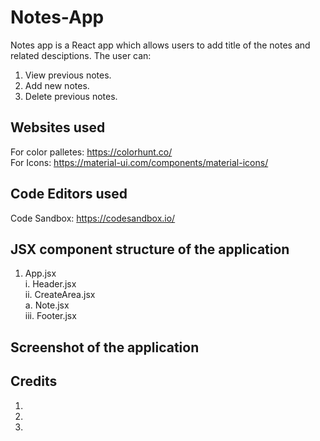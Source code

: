 # Notes-App
Notes app is a React app which allows users to add title of the notes and related desciptions. The user can:
1. View previous notes.
2. Add new notes.
3. Delete previous notes.

## Websites used
For color palletes: https://colorhunt.co/ <br/>
For Icons: https://material-ui.com/components/material-icons/

## Code Editors used
Code Sandbox: https://codesandbox.io/

## JSX component structure of the application
1. App.jsx <br/>
  i. Header.jsx <br/>
  ii. CreateArea.jsx <br/>
    a. Note.jsx <br/>
  iii. Footer.jsx <br/>

## Screenshot of the application


## Credits
1. 
2. 
3. 
